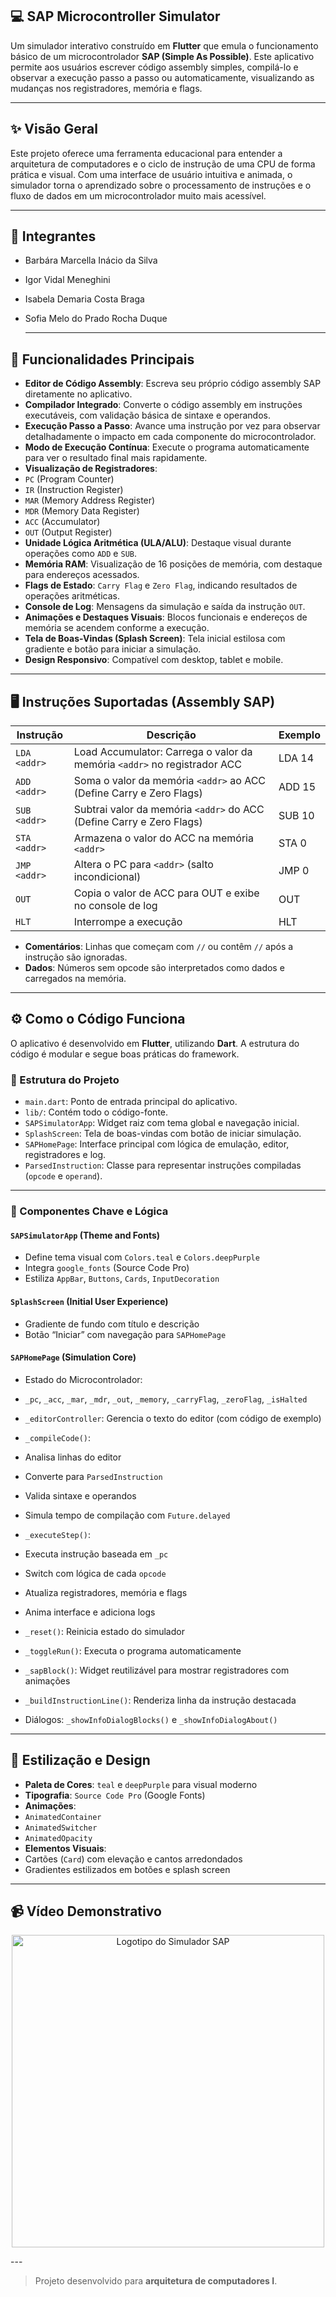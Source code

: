 ## 💻 SAP Microcontroller Simulator

Um simulador interativo construído em **Flutter** que emula o funcionamento básico de um microcontrolador **SAP (Simple As Possible)**.
Este aplicativo permite aos usuários escrever código assembly simples, compilá-lo e observar a execução passo a passo ou automaticamente, visualizando as mudanças nos registradores, memória e flags.

---

## ✨ Visão Geral

Este projeto oferece uma ferramenta educacional para entender a arquitetura de computadores e o ciclo de instrução de uma CPU de forma prática e visual.
Com uma interface de usuário intuitiva e animada, o simulador torna o aprendizado sobre o processamento de instruções e o fluxo de dados em um microcontrolador muito mais acessível.

---

## 👩 Integrantes
- Barbára Marcella Inácio da Silva
- Igor Vidal Meneghini
- Isabela Demaria Costa Braga
- Sofia Melo do Prado Rocha Duque

  ---

## 🚀 Funcionalidades Principais

- **Editor de Código Assembly**: Escreva seu próprio código assembly SAP diretamente no aplicativo.
- **Compilador Integrado**: Converte o código assembly em instruções executáveis, com validação básica de sintaxe e operandos.
- **Execução Passo a Passo**: Avance uma instrução por vez para observar detalhadamente o impacto em cada componente do microcontrolador.
- **Modo de Execução Contínua**: Execute o programa automaticamente para ver o resultado final mais rapidamente.
- **Visualização de Registradores**:
- `PC` (Program Counter)
- `IR` (Instruction Register)
- `MAR` (Memory Address Register)
- `MDR` (Memory Data Register)
- `ACC` (Accumulator)
- `OUT` (Output Register)
- **Unidade Lógica Aritmética (ULA/ALU)**: Destaque visual durante operações como `ADD` e `SUB`.
- **Memória RAM**: Visualização de 16 posições de memória, com destaque para endereços acessados.
- **Flags de Estado**: `Carry Flag` e `Zero Flag`, indicando resultados de operações aritméticas.
- **Console de Log**: Mensagens da simulação e saída da instrução `OUT`.
- **Animações e Destaques Visuais**: Blocos funcionais e endereços de memória se acendem conforme a execução.
- **Tela de Boas-Vindas (Splash Screen)**: Tela inicial estilosa com gradiente e botão para iniciar a simulação.
- **Design Responsivo**: Compatível com desktop, tablet e mobile.

---

## 🖥️ Instruções Suportadas (Assembly SAP)

| Instrução | Descrição | Exemplo |
|--------------|---------------------------------------------------------------------------|----------|
| `LDA <addr>` | Load Accumulator: Carrega o valor da memória `<addr>` no registrador ACC | LDA 14 |
| `ADD <addr>` | Soma o valor da memória `<addr>` ao ACC (Define Carry e Zero Flags) | ADD 15 |
| `SUB <addr>` | Subtrai valor da memória `<addr>` do ACC (Define Carry e Zero Flags) | SUB 10 |
| `STA <addr>` | Armazena o valor do ACC na memória `<addr>` | STA 0 |
| `JMP <addr>` | Altera o PC para `<addr>` (salto incondicional) | JMP 0 |
| `OUT` | Copia o valor de ACC para OUT e exibe no console de log | OUT |
| `HLT` | Interrompe a execução | HLT |

- **Comentários**: Linhas que começam com `//` ou contêm `//` após a instrução são ignoradas.
- **Dados**: Números sem opcode são interpretados como dados e carregados na memória.

---

## ⚙️ Como o Código Funciona

O aplicativo é desenvolvido em **Flutter**, utilizando **Dart**. A estrutura do código é modular e segue boas práticas do framework.

### 📁 Estrutura do Projeto

- `main.dart`: Ponto de entrada principal do aplicativo.
- `lib/`: Contém todo o código-fonte.
- `SAPSimulatorApp`: Widget raiz com tema global e navegação inicial.
- `SplashScreen`: Tela de boas-vindas com botão de iniciar simulação.
- `SAPHomePage`: Interface principal com lógica de emulação, editor, registradores e log.
- `ParsedInstruction`: Classe para representar instruções compiladas (`opcode` e `operand`).

---

### 🧠 Componentes Chave e Lógica

#### `SAPSimulatorApp` (Theme and Fonts)

- Define tema visual com `Colors.teal` e `Colors.deepPurple`
- Integra `google_fonts` (Source Code Pro)
- Estiliza `AppBar`, `Buttons`, `Cards`, `InputDecoration`

#### `SplashScreen` (Initial User Experience)

- Gradiente de fundo com título e descrição
- Botão “Iniciar” com navegação para `SAPHomePage`

#### `SAPHomePage` (Simulation Core)

- Estado do Microcontrolador:
- `_pc`, `_acc`, `_mar`, `_mdr`, `_out`, `_memory`, `_carryFlag`, `_zeroFlag`, `_isHalted`
- `_editorController`: Gerencia o texto do editor (com código de exemplo)
- `_compileCode()`:
- Analisa linhas do editor
- Converte para `ParsedInstruction`
- Valida sintaxe e operandos
- Simula tempo de compilação com `Future.delayed`

- `_executeStep()`:
- Executa instrução baseada em `_pc`
- Switch com lógica de cada `opcode`
- Atualiza registradores, memória e flags
- Anima interface e adiciona logs

- `_reset()`: Reinicia estado do simulador
- `_toggleRun()`: Executa o programa automaticamente
- `_sapBlock()`: Widget reutilizável para mostrar registradores com animações
- `_buildInstructionLine()`: Renderiza linha da instrução destacada
- Diálogos: `_showInfoDialogBlocks()` e `_showInfoDialogAbout()`

---

## 🎨 Estilização e Design

- **Paleta de Cores**: `teal` e `deepPurple` para visual moderno
- **Tipografia**: `Source Code Pro` (Google Fonts)
- **Animações**:
- `AnimatedContainer`
- `AnimatedSwitcher`
- `AnimatedOpacity`
- **Elementos Visuais**:
- Cartões (`Card`) com elevação e cantos arredondados
- Gradientes estilizados em botões e splash screen

---

## 📹 Vídeo Demonstrativo
<p align="center">
	<a href="https://youtube.com/shorts/TubGbwAnDkA?feature=share">
		<img src="https://raw.githubusercontent.com/isabeladcb/.github/main/imagens/logotipoSAP.jpeg" width="500" alt="Logotipo do Simulador SAP">
	</a>
</p>
---

> Projeto desenvolvido para **arquitetura de computadores I**.
